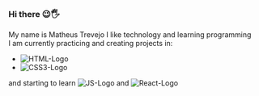 ### Hi there 😉🖐

My name is Matheus Trevejo I like technology and learning programming 
<br>
I am currently practicing and creating projects in:
- <img src="https://img.shields.io/badge/HTML5-E34F26?style=for-the-badge&logo=html5&logoColor=white" alt="HTML-Logo"/>
- <img src="https://img.shields.io/badge/CSS3-1572B6?style=for-the-badge&logo=css3&logoColor=white" alt="CSS3-Logo"/> 

 and starting to learn <img src="https://img.shields.io/badge/JavaScript-F7DF1E?style=for-the-badge&logo=javascript&logoColor=black" alt="JS-Logo"/> and <img src="https://img.shields.io/badge/React-20232A?style=for-the-badge&logo=react&logoColor=61DAFB" alt="React-Logo"/>
